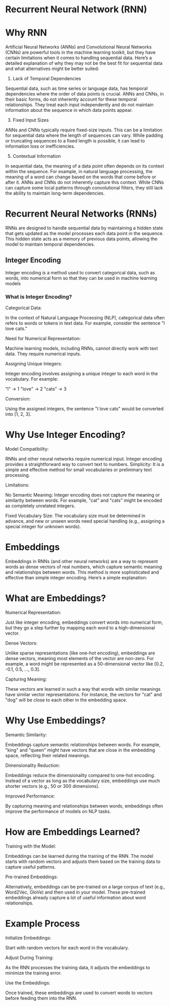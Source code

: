 # Recurrent Neural Network (RNN)

# Why RNN

Artificial Neural Networks (ANNs) and Convolutional Neural Networks (CNNs) are powerful tools in the machine learning toolkit, but they have certain limitations when it comes to handling sequential data. Here’s a detailed explanation of why they may not be the best fit for sequential data and what alternatives might be better suited:

1. Lack of Temporal Dependencies

   
Sequential data, such as time series or language data, has temporal dependencies where the order of data points is crucial. ANNs and CNNs, in their basic forms, do not inherently account for these temporal relationships. They treat each input independently and do not maintain information about the sequence in which data points appear.

3. Fixed Input Sizes

   
ANNs and CNNs typically require fixed-size inputs. This can be a limitation for sequential data where the length of sequences can vary. While padding or truncating sequences to a fixed length is possible, it can lead to information loss or inefficiencies.

5. Contextual Information

   
In sequential data, the meaning of a data point often depends on its context within the sequence. For example, in natural language processing, the meaning of a word can change based on the words that come before or after it. ANNs and CNNs do not inherently capture this context. While CNNs can capture some local patterns through convolutional filters, they still lack the ability to maintain long-term dependencies.

# Recurrent Neural Networks (RNNs)
RNNs are designed to handle sequential data by maintaining a hidden state that gets updated as the model processes each data point in the sequence. This hidden state acts as a memory of previous data points, allowing the model to maintain temporal dependencies.

##   Integer Encoding

Integer encoding is a method used to convert categorical data, such as words, into numerical form so that they can be used in machine learning models


###  What is Integer Encoding?



Categorical Data: 

In the context of Natural Language Processing (NLP), categorical data often refers to words or tokens in text data. For example, consider the sentence "I love cats."


Need for Numerical Representation:

Machine learning models, including RNNs, cannot directly work with text data. They require numerical inputs.


Assigning Unique Integers: 

Integer encoding involves assigning a unique integer to each word in the vocabulary. For example:


"I" -> 1
"love" -> 2
"cats" -> 3


Conversion:

Using the assigned integers, the sentence "I love cats" would be converted into [1, 2, 3].



# Why Use Integer Encoding?  

Model Compatibility: 

RNNs and other neural networks require numerical input. Integer encoding provides a straightforward way to convert text to numbers.
Simplicity: It is a simple and effective method for small vocabularies or preliminary text processing.

Limitations:


No Semantic Meaning: Integer encoding does not capture the meaning or similarity between words. For example, "cat" and "cats" might be encoded as completely unrelated integers.


Fixed Vocabulary Size: The vocabulary size must be determined in advance, and new or unseen words need special handling (e.g., assigning a special integer for unknown words).


# Embeddings

Embeddings in RNNs (and other neural networks) are a way to represent words as dense vectors of real numbers, which capture semantic meaning and relationships between words. This method is more sophisticated and effective than simple integer encoding. Here’s a simple explanation:


# What are Embeddings? 


Numerical Representation: 

Just like integer encoding, embeddings convert words into numerical form, but they go a step further by mapping each word to a high-dimensional vector.


Dense Vectors: 

Unlike sparse representations (like one-hot encoding), embeddings are dense vectors, meaning most elements of the vector are non-zero. For example, a word might be represented as a 50-dimensional vector like [0.2, -0.1, 0.5, ..., 0.3].


Capturing Meaning: 

These vectors are learned in such a way that words with similar meanings have similar vector representations. For instance, the vectors for "cat" and "dog" will be close to each other in the embedding space.


# Why Use Embeddings?


Semantic Similarity: 

Embeddings capture semantic relationships between words. For example, "king" and "queen" might have vectors that are close in the embedding space, reflecting their related meanings.



Dimensionality Reduction: 

Embeddings reduce the dimensionality compared to one-hot encoding. Instead of a vector as long as the vocabulary size, embeddings use much shorter vectors (e.g., 50 or 300 dimensions).



Improved Performance: 

By capturing meaning and relationships between words, embeddings often improve the performance of models on NLP tasks.



# How are Embeddings Learned?

Training with the Model: 

Embeddings can be learned during the training of the RNN. The model starts with random vectors and adjusts them based on the training data to capture useful patterns.


Pre-trained Embeddings: 

Alternatively, embeddings can be pre-trained on a large corpus of text (e.g., Word2Vec, GloVe) and then used in your model. These pre-trained embeddings already capture a lot of useful information about word relationships.


# Example Process

Initialize Embeddings: 


Start with random vectors for each word in the vocabulary.


Adjust During Training: 

As the RNN processes the training data, it adjusts the embeddings to minimize the training error.


Use the Embeddings: 

Once trained, these embeddings are used to convert words to vectors before feeding them into the RNN.

